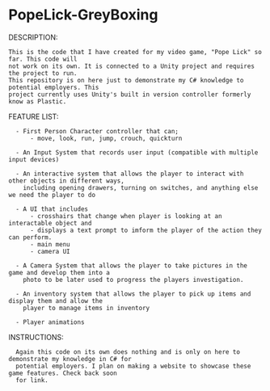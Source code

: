 # PopeLick-GreyBoxing
DESCRIPTION:
	
	This is the code that I have created for my video game, "Pope Lick" so far. This code will 
 	not work on its own. It is connected to a Unity project and requires the project to run. 
  	This repository is on here just to demonstrate my C# knowledge to potential employers. This 
   	project currently uses Unity's built in version controller formerly know as Plastic. 



FEATURE LIST:

      - First Person Character controller that can;
          - move, look, run, jump, crouch, quickturn
          
      - An Input System that records user input (compatible with multiple input devices) 
      
      - An interactive system that allows the player to interact with other objects in different ways, 
      	including opening drawers, turning on switches, and anything else we need the player to do
	
      - A UI that includes
          - crosshairs that change when player is looking at an interactable object and 
          - displays a text prompt to imform the player of the action they can perform.
          - main menu
          - camera UI
	  
      - A Camera System that allows the player to take pictures in the game and develop them into a 
      	photo to be later used to progress the players investigation.
      
      - An inventory system that allows the player to pick up items and display them and allow the 
      	player to manage items in inventory
      
      - Player animations



INSTRUCTIONS: 

      Again this code on its own does nothing and is only on here to demonstrate my knowledge in C# for 
      potential employers. I plan on making a website to showcase these game features. Check back soon 
      for link.

